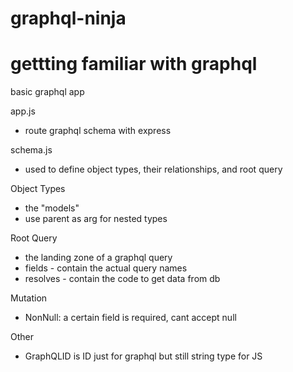 # graphql-ninja

# gettting familiar with graphql

basic graphql app

app.js

- route graphql schema with express

schema.js

- used to define object types, their relationships, and root query

Object Types

- the "models"
- use parent as arg for nested types

Root Query

- the landing zone of a graphql query
- fields - contain the actual query names
- resolves - contain the code to get data from db

Mutation

- NonNull: a certain field is required, cant accept null

Other

- GraphQLID is ID just for graphql but still string type for JS
